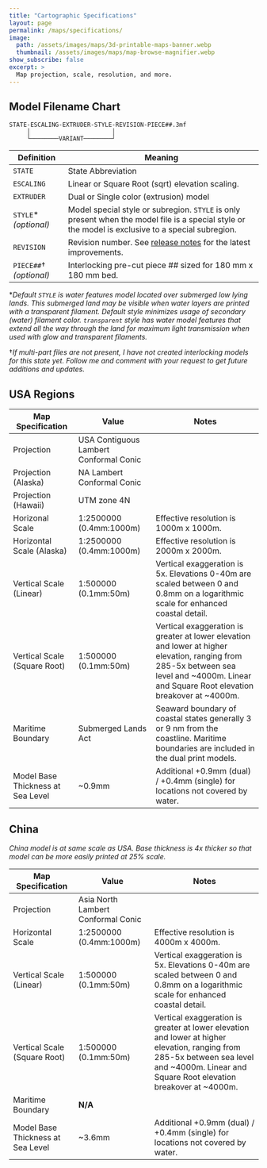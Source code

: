 ```yaml
---
title: "Cartographic Specifications"
layout: page
permalink: /maps/specifications/
image: 
  path: /assets/images/maps/3d-printable-maps-banner.webp
  thumbnail: /assets/images/maps/map-browse-magnifier.webp
show_subscribe: false
excerpt: >
  Map projection, scale, resolution, and more. 
---
```


## Model Filename Chart

```
STATE-ESCALING-EXTRUDER-STYLE-REVISION-PIECE##.3mf
     │                       │
     └────────VARIANT────────┘
```

| Definition | Meaning |
| ---- | ---- |
| `STATE` | State Abbreviation |
| `ESCALING` | Linear or Square Root (sqrt) elevation scaling. |
| `EXTRUDER` | Dual or Single color (extrusion) model |
| `STYLE`* *(optional)* | Model special style or subregion. `STYLE` is only present when the model file is a special style or the model is exclusive to a special subregion. |
| `REVISION` | Revision number. See [release notes](https://ansonliu.com/maps/release-notes/) for the latest improvements. |
| `PIECE##`† *(optional)* | Interlocking pre-cut piece ## sized for 180 mm x 180 mm bed. |

**Default `STYLE` is water features model located over submerged low lying lands. This submerged land may be visible when water layers are printed with a transparent filament. Default style minimizes usage of secondary (water) filament color. `transparent` style has water model features that extend all the way through the land for maximum light transmission when used with glow and transparent filaments.*

†*If multi-part files are not present, I have not created interlocking models for this state yet. Follow me and comment with your request to get future additions and updates.*

## USA Regions

| Map Specification | Value | Notes |
| ------------- | ------------- | ------------- |
| Projection | USA Contiguous Lambert Conformal Conic | |
| Projection (Alaska) | NA Lambert Conformal Conic | |
| Projection (Hawaii) | UTM zone 4N | |
| Horizonal Scale | 1:2500000 (0.4mm:1000m) | Effective resolution is 1000m x 1000m. |
| Horizontal Scale (Alaska) | 1:2500000 (0.4mm:1000m) | Effective resolution is 2000m x 2000m. |
| Vertical Scale (Linear) | 1:500000 (0.1mm:50m) | Vertical exaggeration is 5x. Elevations 0-40m are scaled between 0 and 0.8mm on a logarithmic scale for enhanced coastal detail. |
| Vertical Scale (Square Root) | 1:500000 (0.1mm:50m) | Vertical exaggeration is greater at lower elevation and lower at higher elevation, ranging from 285-5x between sea level and ~4000m. Linear and Square Root elevation breakover at ~4000m. |
| Maritime Boundary | Submerged Lands Act | Seaward boundary of coastal states generally 3 or 9 nm from the coastline. Maritime boundaries are included in the dual print models. |
| Model Base Thickness at Sea Level | ~0.9mm | Additional +0.9mm (dual) / +0.4mm (single) for locations not covered by water. |

## China

*China model is at same scale as USA. Base thickness is 4x thicker so that model can be more easily printed at 25% scale.*

| Map Specification | Value | Notes |
| ------------- | ------------- | ------------- |
| Projection | Asia North Lambert Conformal Conic |
| Horizontal Scale | 1:2500000 (0.4mm:1000m) | Effective resolution is 4000m x 4000m. |
| Vertical Scale (Linear) | 1:500000 (0.1mm:50m) | Vertical exaggeration is 5x. Elevations 0-40m are scaled between 0 and 0.8mm on a logarithmic scale for enhanced coastal detail. |
| Vertical Scale (Square Root) | 1:500000 (0.1mm:50m) | Vertical exaggeration is greater at lower elevation and lower at higher elevation, ranging from 285-5x between sea level and ~4000m. Linear and Square Root elevation breakover at ~4000m. |
| Maritime Boundary | __N/A__ |  |
| Model Base Thickness at Sea Level | ~3.6mm | Additional +0.9mm (dual) / +0.4mm (single) for locations not covered by water. |
